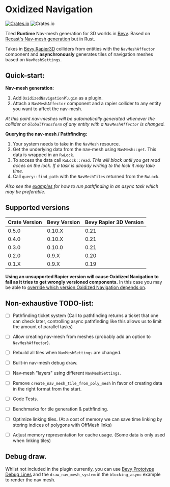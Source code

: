 # Oxidized Navigation
[![Crates.io](https://img.shields.io/crates/v/oxidized_navigation)](https://crates.io/crates/oxidized_navigation/)
![Crates.io](https://img.shields.io/crates/l/oxidized_navigation)

Tiled **Runtime** Nav-mesh generation for 3D worlds in [Bevy](https://bevyengine.org/). Based on [Recast's Nav-mesh generation](https://github.com/recastnavigation/recastnavigation/) but in Rust.

Takes in [Bevy Rapier3D](https://crates.io/crates/bevy_rapier3d) colliders from entities with the ``NavMeshAffector`` component and **asynchronously** generates tiles of navigation meshes based on ``NavMeshSettings``.

## Quick-start:
**Nav-mesh generation:**
1. Add ``OxidizedNavigationPlugin`` as a plugin.
2. Attach a ``NavMeshAffector`` component and a rapier collider to any entity you want to affect the nav-mesh.

*At this point nav-meshes will be automatically generated whenever the collider or ``GlobalTransform`` of any entity with a ``NavMeshAffector`` is changed.*

**Querying the nav-mesh / Pathfinding:**
1. Your system needs to take in the ``NavMesh`` resource.
2. Get the underlying data from the nav-mesh using ``NavMesh::get``. This data is wrapped in an ``RwLock``.
3. To access the data call ``RwLock::read``. *This will block until you get read acces on the lock. If a task is already writing to the lock it may take time.*
4. Call ``query::find_path`` with the ``NavMeshTiles`` returned from the ``RwLock``. 

*Also see the [examples](https://github.com/TheGrimsey/oxidized_navigation/tree/master/examples) for how to run pathfinding in an async task which may be preferable.*

## Supported versions

| Crate Version | Bevy Version | Bevy Rapier 3D Version |
| ------------- | ------------ | ---------------------- |
| 0.5.0         | 0.10.X       | 0.21                   |
| 0.4.0         | 0.10.X       | 0.21                   |
| 0.3.0         | 0.10.0       | 0.21                   |
| 0.2.0         | 0.9.X        | 0.20                   |
| 0.1.X         | 0.9.X        | 0.19                   |

**Using an unsupported Rapier version will cause Oxidized Navigation to fail as it tries to get wrongly versioned components.**
In this case you may be able to [override which version Oxidized Navigation depends on](https://doc.rust-lang.org/cargo/reference/overriding-dependencies.html).

## Non-exhaustive TODO-list:

- [ ] Pathfinding ticket system (Call to pathfinding returns a ticket that one can check later, controlling async pathfinding like this allows us to limit the amount of parallel tasks)
- [ ] Allow creating nav-mesh from meshes (probably add an option to ``NavMeshAffector``).
- [ ] Rebuild all tiles when ``NavMeshSettings`` are changed. 
- [ ] Built-in nav-mesh debug draw.
- [ ] Nav-mesh "layers" using different ``NavMeshSettings``.

- [ ] Remove ``create_nav_mesh_tile_from_poly_mesh`` in favor of creating data in the right format from the start.
- [ ] Code Tests.
- [ ] Benchmarks for tile generation & pathfinding. 
- [ ] Optimize linking tiles. (At a cost of memory we can save time linking by storing indices of polygons with OffMesh links)
- [ ] Adjust memory representation for cache usage. (Some data is only used when linking tiles)

## Debug draw.

Whilst not included in the plugin currently, you can use [Bevy Prototype Debug Lines](https://crates.io/crates/bevy_prototype_debug_lines) and the ``draw_nav_mesh_system`` in the ``blocking_async`` example to render the nav mesh.
